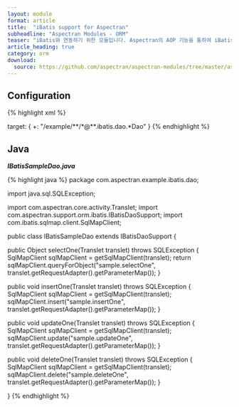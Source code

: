 ```yaml
---
layout: module
format: article
title:  "iBatis support for Aspectran"
subheadline: "Aspectran Modules - ORM"
teaser: "iBatis와 연동하기 위한 모듈입니다. Aspectran의 AOP 기능을 통하여 iBatis 트랜잭션(transaction)을 완벽히 처리할 수 있습니다."
article_heading: true
category: orm
download:
  source: https://github.com/aspectran/aspectran-modules/tree/master/aspectran-orm/src/main/java/com/aspectran/support/orm/ibatis
---
```


## Configuration

{% highlight xml %}
<bean id="sqlMapClientFactory" class="com.aspectran.support.orm.ibatis.SqlMapClientFactoryBean" scope="singleton">
  <property>
    <item name="configLocation" value="/WEB-INF/sqlmap/sql-map-config.xml"/>
  </property>
</bean>

<bean id="sqlMapClientTxAdvice" class="com.aspectran.support.orm.ibatis.SqlMapClientTransactionAdvice" scope="prototype">
  <constructor>
    <argument>
      <item><reference bean="sqlMapClientFactory"/></item>
    </argument>
  </constructor>
</bean>

<bean id="*" class="com.aspectran.example.ibatis.dao.*Dao" scope="singleton">
  <property>
    <item name="revelentAspectId" value="sqlmapTxAspect"/>
  </property>
</bean>

<aspect id="sqlmapTxAspect">
  <joinpoint scope="translet">
    <pointcut>
      target: {
        +: "/example/**/*@**.ibatis.dao.*Dao"
      }
    </pointcut>
  </joinpoint>
  <advice bean="sqlMapClientTxAdvice">
    <before>
      <action method="start"/>
    </before>
    <after>
      <action method="commit"/>
    </after>
    <finally>
      <action method="end"/>
    </finally>
  </advice>
</aspect>
{% endhighlight %}

## Java

***IBatisSampleDao.java***

{% highlight java %}
package com.aspectran.example.ibatis.dao;

import java.sql.SQLException;

import com.aspectran.core.activity.Translet;
import com.aspectran.support.orm.ibatis.IBatisDaoSupport;
import com.ibatis.sqlmap.client.SqlMapClient;

public class IBatisSampleDao extends IBatisDaoSupport {

  public Object selectOne(Translet translet) throws SQLException {
    SqlMapClient sqlMapClient = getSqlMapClient(translet);
    return sqlMapClient.queryForObject("sample.selectOne", translet.getRequestAdapter().getParameterMap());
  }

  public void insertOne(Translet translet) throws SQLException {
    SqlMapClient sqlMapClient = getSqlMapClient(translet);
    sqlMapClient.insert("sample.insertOne", translet.getRequestAdapter().getParameterMap());
  }

  public void updateOne(Translet translet) throws SQLException {
    SqlMapClient sqlMapClient = getSqlMapClient(translet);
    sqlMapClient.update("sample.updateOne", translet.getRequestAdapter().getParameterMap());
  }

  public void deleteOne(Translet translet) throws SQLException {
    SqlMapClient sqlMapClient = getSqlMapClient(translet);
    sqlMapClient.delete("sample.deleteOne", translet.getRequestAdapter().getParameterMap());
  }

}
{% endhighlight %}
